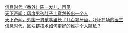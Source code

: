   
[信息时代（番外）陈一发儿，再见](http://www.dianyue.me/archives/039/vypmbv8se3xjdpbv/)  
[天下奇闻：印度男孩肚子上竟然长出一个人](http://www.dianyue.me/archives/979/azpixzyovoh7i53p/)  
[天下奇闻，外国一男孩嘴里长了几百颗牙齿，吓坏在场的医生](http://www.dianyue.me/archives/020/f3xvjoolecsgos49/)  
[信息时代，区块链技术如何更好的维护个人隐私？](http://www.dianyue.me/archives/505/rc2jeruiigh8cnt9/)